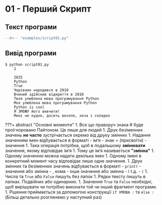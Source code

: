 # 01 - Перший Скрипт

## Текст програми

```python
--8<-- "examples/script01.py"
```

## Вивід програми

<!-- termynal -->
```
$ python script01.py
    1

    2025
    Python
    True
    Чарівник народився в 2010
    Вчений здійснив відкриття в 2010
    Твоя улюблена мова програмування Python
    Моя улюблена мова програмування Python
    Python is cool
    Я ЗМОЖУ його вивчити!
    Мені не нудно, досить весело, хоча і складно
```

???+ abstract "Основні моменти"
    1. Все що праворуч знака # буде проігноровано Пайтоном. Це лише для людей
    1. Друк безіменних значень **не часто** зустрічається окремо від друку змінних
    1. Надання значенням імен відбувається в форматі
        - імʼя
        - знак = (присвоїти)
        - значення
    1. Така операція потрібна, щоб в подальшому **змінювати** значення, якому відповідає імʼя
    1. Тому це імʼя називається **"змінна"**
    1. Одному значенню можна надати декілька імен
    1. Одному імені в конкретний момент часу відповідає лише одне значення.
    1. Друк змінних та безіменних значень відбувається в форматі
        - `print(`
        - значення або змінна
        - , кома
        - інше значення або змінна
        - і т.д.
        - `)`
    1. Числа та `True` або `False` пишуть без лапок
    1. Рядки тексту пишуть в лапках. Подвійних або одинарних.
    1. Значення `True` та `False` необхідні, щоб вирішувати чи потрібно виконати той чи інший фрагмент програми.
    1. Рішення приймається за допомогою конструкції `if УМОВА :` та `else :` (Більш детально розглянемо у наступний раз)
